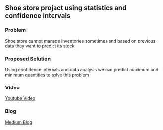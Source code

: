 ## Shoe store project using statistics and confidence intervals

### Problem

Shoe store cannot manage inventories sometimes and based on previous data they want to predict its stock.

### Proposed Solution

Using confidence intervals and data analysis we can predict maximum and minimum quantities to solve this problem

### Video

[Youtube Video](https://youtu.be/7peQjqGSvAg)

### Blog

[Medium Blog](https://link.medium.com/ckOzzRbBH9)
